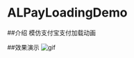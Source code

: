 # ALPayLoadingDemo

##介绍
模仿支付宝支付加载动画

##效果演示
![gif](https://github.com/cclili/ALPayLoadingDemo/blob/master/Untitled.gif)
